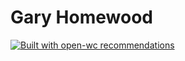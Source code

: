 # Gary Homewood

[![Built with open-wc recommendations](https://img.shields.io/badge/built%20with-open--wc-blue.svg)](https://github.com/open-wc)
